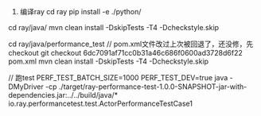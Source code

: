1. 编译ray
cd ray
pip install -e ./python/

cd ray/java/
mvn clean install -DskipTests -T4  -Dcheckstyle.skip

cd ray/java/performance_test
// pom.xml文件改过上次被回退了，还没修，先checkout
git checkout 6dc7091af71cc0b31a46c686f0600ad3728d6f22 pom.xml
mvn clean install -DskipTests -T4  -Dcheckstyle.skip

// 跑test
PERF_TEST_BATCH_SIZE=1000 PERF_TEST_DEV=true java -DMyDriver -cp ./target/ray-performance-test-1.0.0-SNAPSHOT-jar-with-dependencies.jar:../../build/java/*  io.ray.performancetest.test.ActorPerformanceTestCase1


